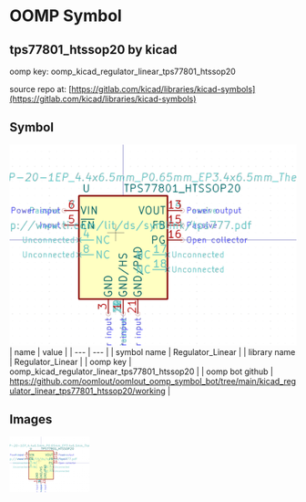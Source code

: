 # OOMP Symbol  
## tps77801_htssop20  by kicad  
  
oomp key: oomp_kicad_regulator_linear_tps77801_htssop20  
  
source repo at: [https://gitlab.com/kicad/libraries/kicad-symbols](https://gitlab.com/kicad/libraries/kicad-symbols)  
## Symbol  
  
[![working.png](working_600.png)](working.png)  
| name | value | 
| --- | --- | 
| symbol name | Regulator_Linear | 
| library name | Regulator_Linear | 
| oomp key | oomp_kicad_regulator_linear_tps77801_htssop20 | 
| oomp bot github | https://github.com/oomlout/oomlout_oomp_symbol_bot/tree/main/kicad_regulator_linear_tps77801_htssop20/working | 
## Images  
  
[![working.png](working_140.png)](working.png)  
